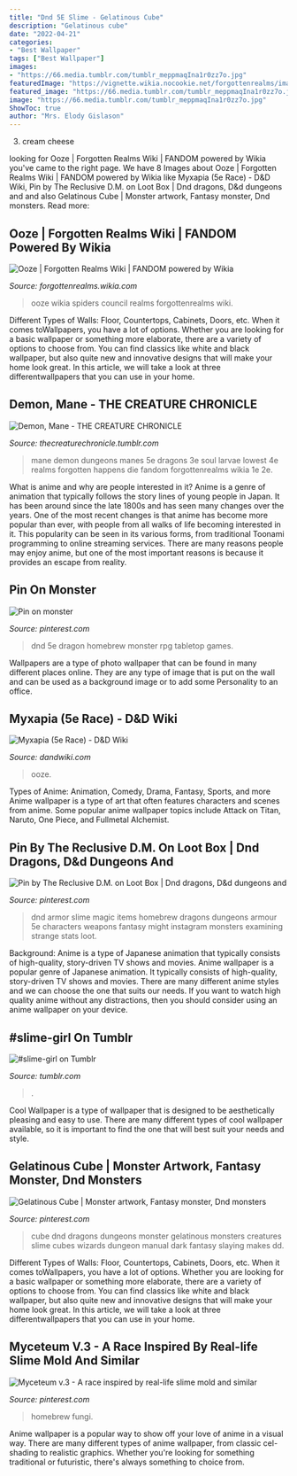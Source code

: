 ```yaml
---
title: "Dnd 5E Slime - Gelatinous Cube"
description: "Gelatinous cube"
date: "2022-04-21"
categories:
- "Best Wallpaper"
tags: ["Best Wallpaper"]
images:
- "https://66.media.tumblr.com/tumblr_meppmaqIna1r0zz7o.jpg"
featuredImage: "https://vignette.wikia.nocookie.net/forgottenrealms/images/7/74/Ooze_-_Warren_Mahy.jpg/revision/latest?cb=20090519182802"
featured_image: "https://66.media.tumblr.com/tumblr_meppmaqIna1r0zz7o.jpg"
image: "https://66.media.tumblr.com/tumblr_meppmaqIna1r0zz7o.jpg"
ShowToc: true
author: "Mrs. Elody Gislason"
---
```



3. cream cheese 

	

		
looking for Ooze | Forgotten Realms Wiki | FANDOM powered by Wikia you've came to the right page. We have 8 Images about Ooze | Forgotten Realms Wiki | FANDOM powered by Wikia like Myxapia (5e Race) - D&amp;D Wiki, Pin by The Reclusive D.M. on Loot Box | Dnd dragons, D&amp;d dungeons and and also Gelatinous Cube | Monster artwork, Fantasy monster, Dnd monsters. Read more:
		
    
## Ooze | Forgotten Realms Wiki | FANDOM Powered By Wikia

<img loading=lazy src="https://vignette.wikia.nocookie.net/forgottenrealms/images/7/74/Ooze_-_Warren_Mahy.jpg/revision/latest?cb=20090519182802" onerror="this.onerror=null;this.src='https://tse2.mm.bing.net/th?id=OIP.wWmuEQzP_20R5xfxnQWFUwHaD1&amp;pid=15.1';" alt="Ooze | Forgotten Realms Wiki | FANDOM powered by Wikia">

_Source: forgottenrealms.wikia.com_

>ooze wikia spiders council realms forgottenrealms wiki. 

	

Different Types of Walls: Floor, Countertops, Cabinets, Doors, etc.
When it comes toWallpapers, you have a lot of options. Whether you are looking for a basic wallpaper or something more elaborate, there are a variety of options to choose from. You can find classics like white and black wallpaper, but also quite new and innovative designs that will make your home look great. In this article, we will take a look at three differentwallpapers that you can use in your home.

    
## Demon, Mane - THE CREATURE CHRONICLE

<img loading=lazy src="https://66.media.tumblr.com/tumblr_meppmaqIna1r0zz7o.jpg" onerror="this.onerror=null;this.src='https://tse1.mm.bing.net/th?id=OIP.8r_wlI_UG0H3pUjFGzUgRgAAAA&amp;pid=15.1';" alt="Demon, Mane - THE CREATURE CHRONICLE">

_Source: thecreaturechronicle.tumblr.com_

>mane demon dungeons manes 5e dragons 3e soul larvae lowest 4e realms forgotten happens die fandom forgottenrealms wikia 1e 2e. 

	

What is anime and why are people interested in it?
Anime is a genre of animation that typically follows the story lines of young people in Japan. It has been around since the late 1800s and has seen many changes over the years. One of the most recent changes is that anime has become more popular than ever, with people from all walks of life becoming interested in it. This popularity can be seen in its various forms, from traditional Toonami programming to online streaming services. There are many reasons people may enjoy anime, but one of the most important reasons is because it provides an escape from reality.

    
## Pin On Monster

<img loading=lazy src="https://i.pinimg.com/736x/0e/74/ac/0e74ac3b2b253d8b32d1c11b51acabfc--dnd-races-playing-games.jpg" onerror="this.onerror=null;this.src='https://tse2.mm.bing.net/th?id=OIP.CXf4RQgYUq1O-jhRf5B4lwHaNJ&amp;pid=15.1';" alt="Pin on monster">

_Source: pinterest.com_

>dnd 5e dragon homebrew monster rpg tabletop games. 

	



Wallpapers are a type of photo wallpaper that can be found in many different places online. They are any type of image that is put on the wall and can be used as a background image or to add some Personality to an office.

    
## Myxapia (5e Race) - D&amp;D Wiki

<img loading=lazy src="https://www.dandwiki.com/w/images/b/b3/Ooze_2.jpg" onerror="this.onerror=null;this.src='https://tse1.mm.bing.net/th?id=OIP.w9VMwFc0A8Yuvq09edQUBgHaKz&amp;pid=15.1';" alt="Myxapia (5e Race) - D&amp;D Wiki">

_Source: dandwiki.com_

>ooze. 

	

Types of Anime: Animation, Comedy, Drama, Fantasy, Sports, and more
Anime wallpaper is a type of art that often features characters and scenes from anime. Some popular anime wallpaper topics include Attack on Titan, Naruto, One Piece, and Fullmetal Alchemist.

    
## Pin By The Reclusive D.M. On Loot Box | Dnd Dragons, D&amp;d Dungeons And

<img loading=lazy src="https://i.pinimg.com/736x/5c/7d/78/5c7d78dbe2add93357586670222c0654.jpg" onerror="this.onerror=null;this.src='https://tse3.mm.bing.net/th?id=OIP.iYlgvnaF9WtCI7m8U-BEIgHaG9&amp;pid=15.1';" alt="Pin by The Reclusive D.M. on Loot Box | Dnd dragons, D&amp;d dungeons and">

_Source: pinterest.com_

>dnd armor slime magic items homebrew dragons dungeons armour 5e characters weapons fantasy might instagram monsters examining strange stats loot. 

	

Background: Anime is a type of Japanese animation that typically consists of high-quality, story-driven TV shows and movies.
Anime wallpaper is a popular genre of Japanese animation. It typically consists of high-quality, story-driven TV shows and movies. There are many different anime styles and we can choose the one that suits our needs. If you want to watch high quality anime without any distractions, then you should consider using an anime wallpaper on your device.

    
## #slime-girl On Tumblr

<img loading=lazy src="https://64.media.tumblr.com/3ce35716cce71b25ad4ae874abbc1b1e/527bc2b5bbc653d5-32/s640x960/b4e3773fe922e9ce185d5288ee024782a7fcd418.png" onerror="this.onerror=null;this.src='https://tse1.mm.bing.net/th?id=OIP.7JGnYFRNn3vO88q196h4iwHaKe&amp;pid=15.1';" alt="#slime-girl on Tumblr">

_Source: tumblr.com_

>. 

	

Cool Wallpaper is a type of wallpaper that is designed to be aesthetically pleasing and easy to use. There are many different types of cool wallpaper available, so it is important to find the one that will best suit your needs and style.

    
## Gelatinous Cube | Monster Artwork, Fantasy Monster, Dnd Monsters

<img loading=lazy src="https://i.pinimg.com/originals/12/56/11/125611a7e33e02f378b5425950ea80cb.jpg" onerror="this.onerror=null;this.src='https://tse2.mm.bing.net/th?id=OIP.iguX29UdawCLopgxfvLLjAHaFL&amp;pid=15.1';" alt="Gelatinous Cube | Monster artwork, Fantasy monster, Dnd monsters">

_Source: pinterest.com_

>cube dnd dragons dungeons monster gelatinous monsters creatures slime cubes wizards dungeon manual dark fantasy slaying makes dd. 

	

Different Types of Walls: Floor, Countertops, Cabinets, Doors, etc.
When it comes toWallpapers, you have a lot of options. Whether you are looking for a basic wallpaper or something more elaborate, there are a variety of options to choose from. You can find classics like white and black wallpaper, but also quite new and innovative designs that will make your home look great. In this article, we will take a look at three differentwallpapers that you can use in your home.

    
## Myceteum V.3 - A Race Inspired By Real-life Slime Mold And Similar

<img loading=lazy src="https://i.pinimg.com/originals/66/c9/4e/66c94e751d567893a8b9b2268c0d3a13.png" onerror="this.onerror=null;this.src='https://tse4.mm.bing.net/th?id=OIP.re3nefRSI8_KloSh_2Q9vwHaEy&amp;pid=15.1';" alt="Myceteum v.3 - A race inspired by real-life slime mold and similar">

_Source: pinterest.com_

>homebrew fungi. 

	

Anime wallpaper is a popular way to show off your love of anime in a visual way. There are many different types of anime wallpaper, from classic cel-shading to realistic graphics. Whether you're looking for something traditional or futuristic, there's always something to choice from.

